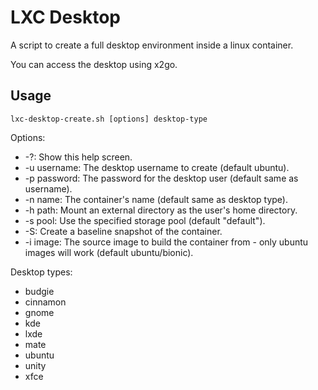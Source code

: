 LXC Desktop
===========

A script to create a full desktop environment inside a linux container.

You can access the desktop using x2go.


Usage
-----

    lxc-desktop-create.sh [options] desktop-type

Options:

 * -?: Show this help screen.
 * -u username: The desktop username to create (default ubuntu).
 * -p password: The password for the desktop user (default same as username).
 * -n name: The container's name (default same as desktop type).
 * -h path: Mount an external directory as the user's home directory.
 * -s pool: Use the specified storage pool (default "default").
 * -S: Create a baseline snapshot of the container.
 * -i image: The source image to build the container from - only ubuntu images will work (default ubuntu/bionic).

Desktop types: 

 * budgie
 * cinnamon
 * gnome
 * kde
 * lxde
 * mate
 * ubuntu
 * unity
 * xfce

